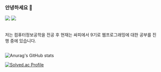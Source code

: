 ### 안녕하세요 👋
<div>
  <img src="https://img.shields.io/badge/Spring-6DB33F?style=flat&logo=Spring&logoColor=white">
  <img src="https://img.shields.io/badge/springboot-6DB33F?style=flat&logo=springbootg&logoColor=white">
<div>

  
 <br>
<br>
저는 컴퓨터정보공학을 전공 후 현재는 싸피에서 9기로 웹프로그래밍에 대한 공부를 진행 중에 있습니다.
  <br><br>
  

<!--
**mycook3/mycook3** is a ✨ _special_ ✨ repository because its `README.md` (this file) appears on your GitHub profile.

Here are some ideas to get you started:

- 🔭 I’m currently working on ...
- 🌱 I’m currently learning ...
- 👯 I’m looking to collaborate on ...
- 🤔 I’m looking for help with ...
- 💬 Ask me about ...
- 📫 How to reach me: ...
- 😄 Pronouns: ...
- ⚡ Fun fact: ...
-->
<!-- 깃state -->
![Anurag's GitHub stats](https://github-readme-stats.vercel.app/api?username=mycook3&show_icons=true&theme=radical)
<!-- 백준티어 -->
[![Solved.ac Profile](http://mazassumnida.wtf/api/v2/generate_badge?boj=mycook3)](https://solved.ac/mycook3/)
